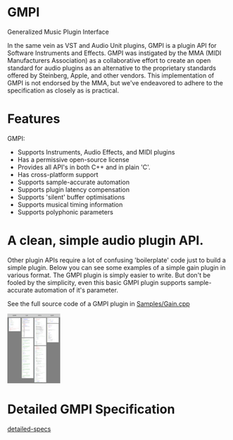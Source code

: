 # GMPI
Generalized Music Plugin Interface

In the same vein as VST and Audio Unit plugins, GMPI is a plugin API for Software Instruments and Effects. GMPI was instigated by the MMA (MIDI Manufacturers Association) as a collaborative effort to create an open standard for audio plugins as an alternative to the proprietary standards offered by Steinberg, Apple, and other vendors. This implementation of GMPI is not endorsed by the MMA, but we've endeavored to adhere to the specification as closely as is practical.

# Features

GMPI:
* Supports Instruments, Audio Effects, and MIDI plugins
* Has a permissive open-source license
* Provides all API's in both C++ and in plain 'C'.
* Has cross-platform support
* Supports sample-accurate automation
* Supports plugin latency compensation
* Supports 'silent' buffer optimisations
* Supports musical timing information 
* Supports polyphonic parameters

# A clean, simple audio plugin API.

Other plugin APIs require a lot of confusing 'boilerplate' code just to build a simple plugin. Below you can see some examples of
 a simple gain plugin in various format. The GMPI plugin is simply easier to write.
 But don't be fooled by the simplicity, even this basic GMPI plugin supports sample-accurate automation of it's parameter.

 See the full source code of a GMPI plugin in [Samples/Gain.cpp](Samples/Gain/Gain.cpp)

<img src="Docs/plugin_api_complexity.png" width="120"/>

# Detailed GMPI Specification

[detailed-specs](Docs/GMPI_Specs.md)
